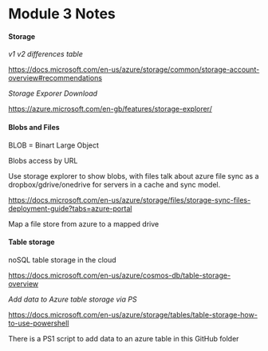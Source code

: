 # Module 3 Notes

#### Storage

*v1 v2 differences table*

https://docs.microsoft.com/en-us/azure/storage/common/storage-account-overview#recommendations

*Storage Exporer Download*

https://azure.microsoft.com/en-gb/features/storage-explorer/

#### Blobs and Files


BLOB = Binart Large Object

Blobs access by URL 

Use storage explorer to show blobs, with files talk about azure file sync as a dropbox/gdrive/onedrive for servers in a cache and sync model.

https://docs.microsoft.com/en-us/azure/storage/files/storage-sync-files-deployment-guide?tabs=azure-portal

Map a file store from azure to a mapped drive 

#### Table storage

noSQL table storage in the cloud

https://docs.microsoft.com/en-us/azure/cosmos-db/table-storage-overview


*Add data to Azure table storage via PS*

https://docs.microsoft.com/en-us/azure/storage/tables/table-storage-how-to-use-powershell

There is a PS1 script to add data to an azure table in this GitHub folder